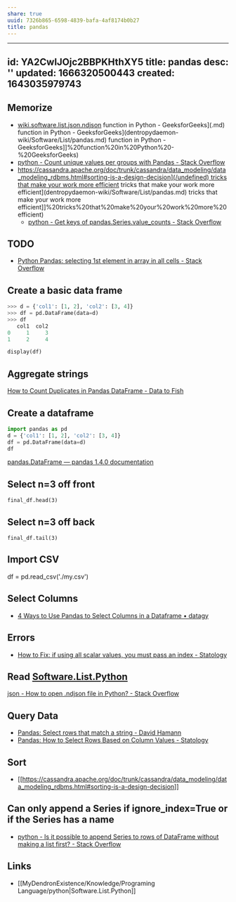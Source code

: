 ```yaml
---
share: true
uuid: 7326b865-6598-4839-bafa-4af8174b0b27
title: pandas
---
```

---
id: YA2CwIJOjc2BBPKHthXY5
title: pandas
desc: ''
updated: 1666320500443
created: 1643035979743
---


## Memorize

* [wiki.software.list.json.ndjson](/undefined) function in Python - GeeksforGeeks](.md) function in Python - GeeksforGeeks](dentropydaemon-wiki/Software/List/pandas.md) function in Python - GeeksforGeeks]]%20function%20in%20Python%20-%20GeeksforGeeks)
* [python - Count unique values per groups with Pandas - Stack Overflow](https://stackoverflow.com/questions/38309729/count-unique-values-per-groups-with-pandas)
* [https://cassandra.apache.org/doc/trunk/cassandra/data_modeling/data_modeling_rdbms.html#sorting-is-a-design-decision](/undefined) tricks that make your work more efficient](.md) tricks that make your work more efficient](dentropydaemon-wiki/Software/List/pandas.md) tricks that make your work more efficient]]%20tricks%20that%20make%20your%20work%20more%20efficient)
  * [python - Get keys of pandas.Series.value\_counts - Stack Overflow](https://stackoverflow.com/questions/44353516/get-keys-of-pandas-series-value-counts)

## TODO

* [Python Pandas: selecting 1st element in array in all cells - Stack Overflow](https://stackoverflow.com/questions/41708059/python-pandas-selecting-1st-element-in-array-in-all-cells)

## Create a basic data frame

``` python
>>> d = {'col1': [1, 2], 'col2': [3, 4]}
>>> df = pd.DataFrame(data=d)
>>> df
   col1  col2
0     1     3
1     2     4

display(df)
```

## Aggregate strings

[How to Count Duplicates in Pandas DataFrame - Data to Fish](https://datatofish.com/count-duplicates-pandas/)

## Create a dataframe

``` python
import pandas as pd
d = {'col1': [1, 2], 'col2': [3, 4]}
df = pd.DataFrame(data=d)
df
```

[pandas.DataFrame — pandas 1.4.0 documentation](https://pandas.pydata.org/pandas-docs/stable/reference/api/pandas.DataFrame.html)

## Select n=3 off front

``` python3
final_df.head(3)
```

## Select n=3 off back

``` python3
final_df.tail(3)
```

## Import CSV

df = pd.read_csv('./my.csv')

## Select Columns

* [4 Ways to Use Pandas to Select Columns in a Dataframe • datagy](https://datagy.io/pandas-select-columns/)

## Errors

* [How to Fix: if using all scalar values, you must pass an index - Statology](https://www.statology.org/valueerror-if-using-all-scalar-values-you-must-pass-an-index/)


## Read [Software.List.Python](/undefined)

[json - How to open .ndjson file in Python? - Stack Overflow](https://stackoverflow.com/questions/63501251/how-to-open-ndjson-file-in-python)

## Query Data

* [Pandas: Select rows that match a string - David Hamann](https://davidhamann.de/2017/06/26/pandas-select-elements-by-string/)
* [Pandas: How to Select Rows Based on Column Values - Statology](https://www.statology.org/pandas-select-rows-based-on-column-values/)

## Sort

* [[https://cassandra.apache.org/doc/trunk/cassandra/data_modeling/data_modeling_rdbms.html#sorting-is-a-design-decision]]



## Can only append a Series if ignore_index=True or if the Series has a name

* [python - Is it possible to append Series to rows of DataFrame without making a list first? - Stack Overflow](https://stackoverflow.com/questions/33094056/is-it-possible-to-append-series-to-rows-of-dataframe-without-making-a-list-first)

## Links

* [[MyDendronExistence/Knowledge/Programing Language/python|Software.List.Python]]